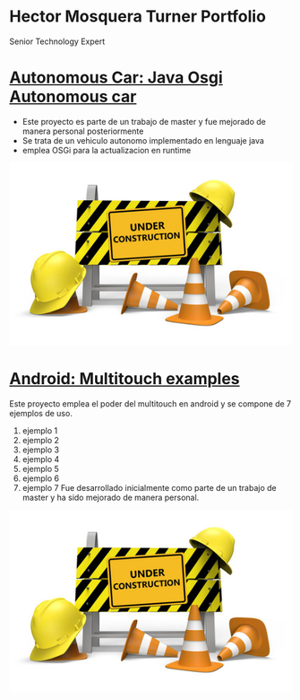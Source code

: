 # Hector Mosquera Turner Portfolio
Senior Technology Expert

# [Autonomous Car: Java Osgi Autonomous car ](https://github.com/hmosqueraturner/sua-autonomous-car) 
* Este proyecto es parte de un trabajo de master y fue mejorado de manera personal posteriormente
* Se trata de un vehiculo autonomo implementado en lenguaje java
* emplea OSGi para la actualizacion en runtime 

![](/images/underCon.jpg)

# [Android: Multitouch examples ](https://github.com/hmosqueraturner/dim-android-multitouch) 
Este proyecto emplea el poder del multitouch en android y se compone de 7 ejemplos de uso.
1. ejemplo 1
2. ejemplo 2
3. ejemplo 3
4. ejemplo 4
5. ejemplo 5
6. ejemplo 6
7. ejemplo 7
Fue desarrollado inicialmente como parte de un trabajo de master y ha sido mejorado de manera personal. 

![](/images/underCon.jpg)
